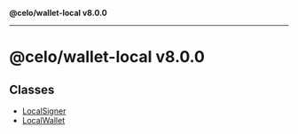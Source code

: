 **@celo/wallet-local v8.0.0**

***

# @celo/wallet-local v8.0.0

## Classes

- [LocalSigner](classes/LocalSigner.md)
- [LocalWallet](classes/LocalWallet.md)
